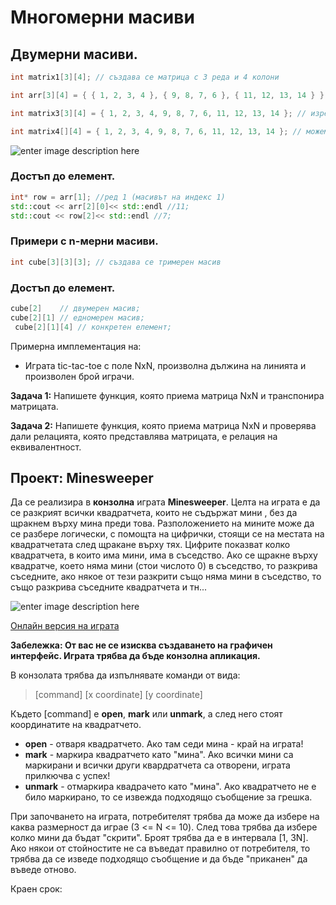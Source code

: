 
# Многомерни масиви

## Двумерни масиви.

   ```c++
int matrix1[3][4]; // създава се матрица с 3 реда и 4 колони

int arr[3][4] = { { 1, 2, 3, 4 }, { 9, 8, 7, 6 }, { 11, 12, 13, 14 } }; // изреждаме редовете

int matrix3[3][4] = { 1, 2, 3, 4, 9, 8, 7, 6, 11, 12, 13, 14 }; // изреждаме елементите

int matrix4[][4] = { 1, 2, 3, 4, 9, 8, 7, 6, 11, 12, 13, 14 }; // можем да изпуснем най-лявата спецификация на дължина

```

![enter image description here](https://i.ibb.co/XbMWhW8/im.png)
### Достъп до елемент.

 ```c++
 int* row = arr[1]; //ред 1 (масивът на индекс 1)
 std::cout << arr[2][0]<< std::endl //11;
 std::cout << row[2]<< std::endl //7;
```

### Примери с n-мерни масиви.

 ```c++
 int cube[3][3][3]; // създава се тримерен масив  
```
 ### Достъп до елемент.

 ```c++
 cube[2]    // двумерен масив;
 cube[2][1] // едномерен масив;
  cube[2][1][4] // конкретен елемент;

```


Примерна имплементация на:

 - Играта tic-tac-toe с поле NxN, произволна дължина на линията и произволен брой играчи.

**Задача 1:** Напишете функция, която приема матрица NxN и транспонира матрицата.

**Задача 2:**  Напишете функция, която приема матрица NxN и проверява дали релацията, която представлява матрицата, е релация на еквивалентност.

## Проект: Мinesweeper

Да се реализира в **конзолна** играта  **Мinesweeper**.
Целта на играта е да се разкрият всички квадратчета, които не съдържат мини , без да щракнем върху мина преди това. Разположението на мините може да се разбере логически, с помощта на цифрички, стоящи се на местата на квадратчетата след щракане върху тях. Цифрите показват колко квадратчета, в които има мини, има в съседство. Ако се щракне върху квадратче, което няма мини (стои числото 0)  в съседство, то разкрива съседните, ако някое от тези разкрити също няма мини в съседство, то също разкрива съседните квадратчета и тн...

![enter image description here](https://i.ibb.co/F4YY0ST/beginner.png)

[Онлайн версия на играта](http://minesweeperonline.com/#)


**Забележка: От вас не се изисква създаването на графичен интерфейс. Играта трябва да бъде конзолна апликация.**

В конзолата трябва да изпълнявате команди от вида:

> [command] [x coordinate] [y coordinate]

Където [command] е **open**, **mark** или **unmark**, а след него стоят координатите на квадратчето.

 - **open** - отваря квадратчето. Ако там седи мина - край на играта!
 - **mark** - маркира квадратчето като "мина". Ако всички мини са маркирани
   и всички други квардратчета са отворени, играта прилкючва с успех!
 - **unmark** - отмаркира квадрачето като "мина". Ако квадратчето не е било
   маркирано, то се извежда подходящо съобщение за грешка.

При започването на играта, потребителят трябва да може да избере на каква размерност да играе (3 <= N <= 10). След това трябва да избере колко мини да бъдат "скрити".
Броят трябва да е в интервала [1, 3N]. Ако някои от стойностите не са въведат правилно от потребителя, то трябва да се изведе подходящо съобщение и да бъде "приканен" да въведе отново.

Краен срок: 
